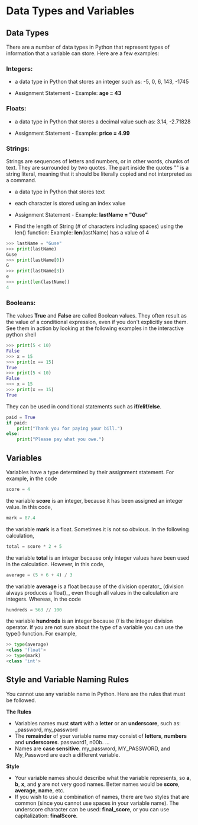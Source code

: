 # Data Types and Variables

## Data Types

There are a number of data types in Python that represent types of information that a variable can store. Here are a few examples:

### Integers:

* a data type in Python that stores an integer such as: -5, 0, 6, 143, -1745

* Assignment Statement - Example: **age = 43**

### Floats:

* a data type in Python that stores a decimal value such as: 3.14, -2.71828

* Assignment Statement - Example: **price = 4.99**

### Strings:

Strings are sequences of letters and numbers, or in other words, chunks of text. They are surrounded by two quotes. The part inside the quotes "" is a string literal, meaning that it should be literally copied and not interpreted as a command.

* a data type in Python that stores text

* each character is stored using an index value

* Assignment Statement - Example: **lastName = "Guse"**

* Find the length of String \(\# of characters including spaces\) using the len\(\) function:  Example: **len**\(lastName\) has a value of 4

```python
>>> lastName = "Guse"
>>> print(lastName)
Guse
>>> print(lastName[0])
G
>>> print(lastName[3])
e
>>> print(len(lastName))
4
```

### Booleans:

The values **True** and **False** are called Boolean values. They often result as the value of a conditional expression, even if you don't explicitly see them. See them in action by looking at the following examples in the interactive python shell

```python
>>> print(5 < 10)
False
>>> x = 15
>>> print(x == 15)
True
>>> print(5 < 10)
False
>>> x = 15
>>> print(x == 15)
True
```

They can be used in conditional statements such as **if/elif/else**.

```python
paid = True
if paid:
    print("Thank you for paying your bill.")
else:
    print("Please pay what you owe.")
```

## Variables

Variables have a type determined by their assignment statement.  For example, in the code

```python
score = 4
```

the variable **score** is an integer, because it has been assigned an integer value.  In this code,

```python
mark = 87.4
```

the variable **mark** is a float.  Sometimes it is not so obvious.  In the following calculation,

```python
total = score * 2 + 5
```

the variable **total** is an integer because only integer values have been used in the calculation.  However, in this code,

```python
average = (5 + 6 + 4) / 3
```

the variable **average** is a float because of the division operator_ \(division always produces a float\)_, even though all values in the calculation are integers.  Whereas, in the code

```python
hundreds = 563 // 100
```

the variable **hundreds** is an integer because // is the integer division operator.  If you are not sure about the type of a variable you can use the type\(\) function.  For example,

```python
>> type(average)
<class 'float'>
>> type(mark)
<class 'int'>
```

## Style and Variable Naming Rules

You cannot use any variable name in Python.  Here are the rules that must be followed.

**The Rules**

* Variables names must **start** with a **letter** or an **underscore**, such as: \_password, my\_password
* The **remainder** of your variable name may consist of **letters**, **numbers** and **underscores**. password1,  n00b. ...
* Names are **case sensitive**. my\_password, MY\_PASSWORD, and My\_Password are each a different variable.

**Style**

* Your variable names should describe what the variable represents, so **a**, **b**, **x**, and **y** are not very good names.  Better names would be **score**, **average**, **name**, etc.
* If you wish to use a combination of names, there are two styles that are common \(since you cannot use spaces in your variable name\).  The underscore character can be used:  **final\_score**, or you can use capitalization: **finalScore**.



